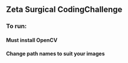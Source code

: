 ## Zeta Surgical CodingChallenge
### To run:
####   Must install OpenCV
####   Change path names to suit your images
